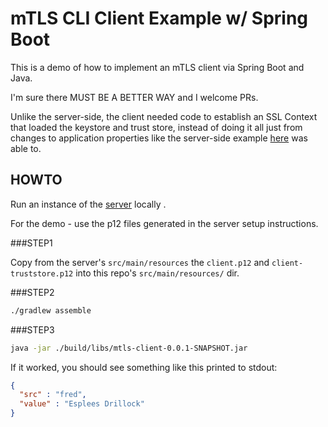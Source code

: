 mTLS CLI Client Example w/ Spring Boot
===================

This is a demo of how to implement an mTLS client via Spring Boot and Java.

I'm sure there MUST BE A BETTER WAY and I welcome PRs.  

Unlike the server-side, the client needed code to establish an SSL Context 
that loaded the keystore and trust store, instead of doing it all just from 
changes to application properties like the server-side example 
[here](https://github.com/navicore/sbjava-mtls-lotsofnames-server) was able to.

HOWTO
----------

Run an instance of the [server](https://github.com/navicore/sbjava-mtls-lotsofnames-server) locally .

For the demo - use the p12 files generated in the server setup instructions.

###STEP1

Copy from the server's `src/main/resources` the `client.p12` and 
`client-truststore.p12` into this repo's `src/main/resources/` dir.


###STEP2

```bash
./gradlew assemble
```

###STEP3

```bash
java -jar ./build/libs/mtls-client-0.0.1-SNAPSHOT.jar
```

If it worked, you should see something like this printed to stdout:


```json
{
  "src" : "fred",
  "value" : "Esplees Drillock"
}
```
